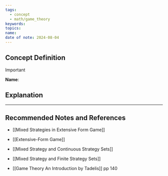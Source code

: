 ```yaml
---
tags:
  - concept
  - math/game_theory
keywords: 
topics: 
name: 
date of note: 2024-08-04
---
```


## Concept Definition

>[!important]
>**Name**: 



## Explanation





-----------
##  Recommended Notes and References


- [[Mixed Strategies in Extensive Form Game]]
- [[Extensive-Form Game]]

- [[Mixed Strategy and Continuous Strategy Sets]]
- [[Mixed Strategy and Finite Strategy Sets]]

- [[Game Theory An Introduction by Tadelis]] pp  140